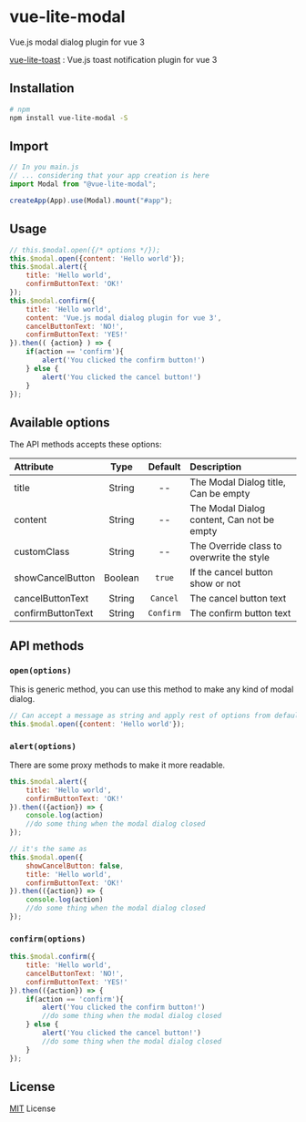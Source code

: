 # vue-lite-modal

Vue.js modal dialog plugin for vue 3

[vue-lite-toast](https://www.npmjs.com/package/vue-lite-toast) : Vue.js toast notification plugin for vue 3

## Installation

```bash
# npm
npm install vue-lite-modal -S
```

## Import

```js
// In you main.js
// ... considering that your app creation is here
import Modal from "@vue-lite-modal";

createApp(App).use(Modal).mount("#app");
```

## Usage

```js
// this.$modal.open({/* options */});
this.$modal.open({content: 'Hello world'});
this.$modal.alert({
    title: 'Hello world',
    confirmButtonText: 'OK!'
});
this.$modal.confirm({
    title: 'Hello world',
    content: 'Vue.js modal dialog plugin for vue 3',
    cancelButtonText: 'NO!',
    confirmButtonText: 'YES!'
}).then(( {action} ) => {
    if(action == 'confirm'){
        alert('You clicked the confirm button!')
    } else {
        alert('You clicked the cancel button!')
    }
});
```

## Available options

The API methods accepts these options:

| Attribute         |  Type   |  Default  | Description                                |
| :---------------- | :-----: | :-------: | :----------------------------------------- |
| title             | String  |    --     | The Modal Dialog title, Can be empty       |
| content           | String  |    --     | The Modal Dialog content, Can not be empty |
| customClass       | String  |    --     | The Override class to overwrite the style  |
| showCancelButton  | Boolean |  `true`   | If the cancel button show or not           |
| cancelButtonText  | String  | `Cancel`  | The cancel button text                     |
| confirmButtonText | String  | `Confirm` | The confirm button text                    |

## API methods

### `open(options)`

This is generic method, you can use this method to make any kind of modal dialog.

```js
// Can accept a message as string and apply rest of options from defaults
this.$modal.open({content: 'Hello world'});
```

### `alert(options)`

There are some proxy methods to make it more readable.

```js
this.$modal.alert({
    title: 'Hello world',
    confirmButtonText: 'OK!'
}).then(({action}) => {
    console.log(action)
    //do some thing when the modal dialog closed
});

// it's the same as 
this.$modal.open({
    showCancelButton: false,
    title: 'Hello world',
    confirmButtonText: 'OK!'
}).then(({action}) => {
    console.log(action)
    //do some thing when the modal dialog closed
});

```

### `confirm(options)`

```js
this.$modal.confirm({
    title: 'Hello world',
    cancelButtonText: 'NO!',
    confirmButtonText: 'YES!'
}).then(({action}) => {
    if(action == 'confirm'){
        alert('You clicked the confirm button!')
        //do some thing when the modal dialog closed
    } else {
        alert('You clicked the cancel button!')
        //do some thing when the modal dialog closed
    }
});
```

## License

[MIT](LICENSE.txt) License

